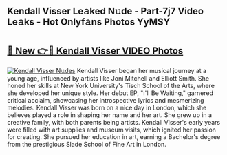 ## Kendall Visser Le𝚊ked N𝚞de - Part-7j7 Video Le𝚊ks - Hot Onlyf𝚊ns Photos YyMSY

# <h2><a href="http://ab56504.deff.icu/?id=Kendall+Visser">🔗 New 👉🔴 Kendall Visser VIDEO Photos</a></h2>

[![Kendall Visser N𝚞des](https://i.imgur.com/rIISA9y.gif)](http://ab56504.deff.icu/?id=Kendall+Visser)
Kendall Visser began her musical journey at a young age, influenced by artists like Joni Mitchell and Elliott Smith. She honed her skills at New York University's Tisch School of the Arts, where she developed her unique style. Her debut EP, "I'll Be Waiting," garnered critical acclaim, showcasing her introspective lyrics and mesmerizing melodies. Kendall Visser was born on a nice day in London, which she believes played a role in shaping her name and her art. She grew up in a creative family, with both parents being artists. Kendall Visser's early years were filled with art supplies and museum visits, which ignited her passion for creating. She pursued her education in art, earning a Bachelor's degree from the prestigious Slade School of Fine Art in London.
